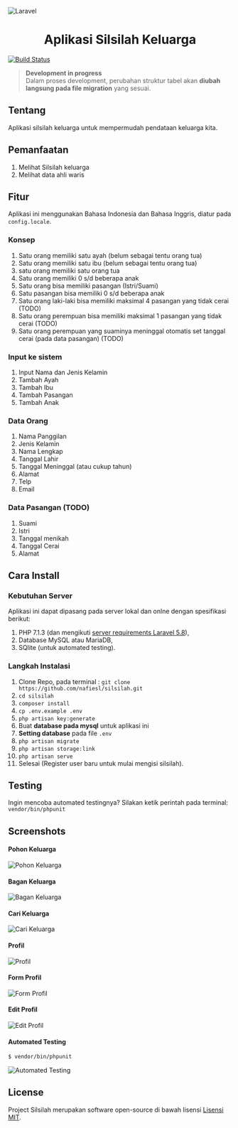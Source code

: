 ![Laravel](https://laravel.com/assets/img/components/logo-laravel.svg)

<h1 align="center">Aplikasi Silsilah Keluarga</h1>

[![Build Status](https://travis-ci.org/nafiesl/silsilah.svg?branch=master)](https://travis-ci.org/nafiesl/silsilah)

> **Development in progress**  
> Dalam proses development, perubahan struktur tabel akan **diubah langsung pada file migration** yang sesuai.

## Tentang
Aplikasi silsilah keluarga untuk mempermudah pendataan keluarga kita.

## Pemanfaatan
1. Melihat Silsilah keluarga
2. Melihat data ahli waris

## Fitur
Aplikasi ini menggunakan Bahasa Indonesia dan Bahasa Inggris, diatur pada `config.locale`.

### Konsep
1. Satu orang memiliki satu ayah (belum sebagai tentu orang tua)
2. Satu orang memiliki satu ibu (belum sebagai tentu orang tua)
3. satu orang memiliki satu orang tua
4. Satu orang memiliki 0 s/d beberapa anak
5. Satu orang bisa memiliki pasangan (Istri/Suami)
6. Satu pasangan bisa memiliki 0 s/d beberapa anak
7. Satu orang laki-laki bisa memiliki maksimal 4 pasangan yang tidak cerai (TODO)
8. Satu orang perempuan bisa memiliki maksimal 1 pasangan yang tidak cerai (TODO)
9. Satu orang perempuan yang suaminya meninggal otomatis set tanggal cerai (pada data pasangan) (TODO)

### Input ke sistem
1. Input Nama dan Jenis Kelamin
2. Tambah Ayah
3. Tambah Ibu
4. Tambah Pasangan
5. Tambah Anak

### Data Orang
1. Nama Panggilan
2. Jenis Kelamin
3. Nama Lengkap
4. Tanggal Lahir
5. Tanggal Meninggal (atau cukup tahun)
6. Alamat
7. Telp
8. Email

### Data Pasangan (TODO)
1. Suami
2. Istri
3. Tanggal menikah
4. Tanggal Cerai
5. Alamat

## Cara Install

### Kebutuhan Server

Aplikasi ini dapat dipasang pada server lokal dan onlne dengan spesifikasi berikut:

1. PHP 7.1.3 (dan mengikuti [server requirements Laravel 5.8](https://laravel.com/docs/5.8#server-requirements)),
2. Database MySQL atau MariaDB,
3. SQlite (untuk automated testing).

### Langkah Instalasi

1. Clone Repo, pada terminal : `git clone https://github.com/nafiesl/silsilah.git`
2. `cd silsilah`
3. `composer install`
4. `cp .env.example .env`
5. `php artisan key:generate`
6. Buat **database pada mysql** untuk aplikasi ini
7. **Setting database** pada file `.env`
8. `php artisan migrate`
9. `php artisan storage:link`
10. `php artisan serve`
11. Selesai (Register user baru untuk mulai mengisi silsilah).

## Testing
Ingin mencoba automated testingnya? Silakan ketik perintah pada terminal: `vendor/bin/phpunit`

## Screenshots

#### Pohon Keluarga
![Pohon Keluarga](public/images/02-pohon-keluarga.jpg "Pohon Keluarga")

#### Bagan Keluarga
![Bagan Keluarga](public/images/03-bagan-keluarga.jpg "Bagan Keluarga")

#### Cari Keluarga
![Cari Keluarga](public/images/01-cari-keluarga.jpg "Cari Keluarga")

#### Profil
![Profil](public/images/04-profil.jpg "Profil")

#### Form Profil
![Form Profil](public/images/05-form-profil.jpg "Form Profil")

#### Edit Profil
![Edit Profil](public/images/06-edit-profil.jpg "Edit Profil")

#### Automated Testing
```bash
$ vendor/bin/phpunit
```
![Automated Testing](public/images/07-automated-testing.jpg "Automated Testing")

## License

Project Silsilah merupakan software open-source di bawah lisensi [Lisensi MIT](LICENSE).
